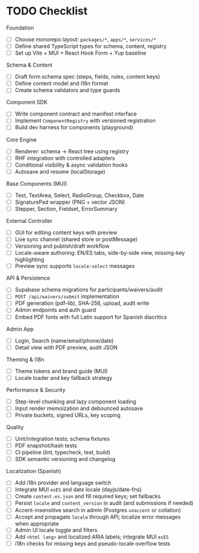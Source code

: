 # TODO Checklist

Foundation

- [ ] Choose monorepo layout: `packages/*`, `apps/*`, `services/*`
- [ ] Define shared TypeScript types for schema, content, registry
- [ ] Set up Vite + MUI + React Hook Form + Yup baseline

Schema & Content

- [ ] Draft form schema spec (steps, fields, rules, content keys)
- [ ] Define content model and i18n format
- [ ] Create schema validators and type guards

Component SDK

- [ ] Write component contract and manifest interface
- [ ] Implement `ComponentRegistry` with versioned registration
- [ ] Build dev harness for components (playground)

Core Engine

- [ ] Renderer: schema → React tree using registry
- [ ] RHF integration with controlled adapters
- [ ] Conditional visibility & async validation hooks
- [ ] Autosave and resume (localStorage)

Base Components (MUI)

- [ ] Text, TextArea, Select, RadioGroup, Checkbox, Date
- [ ] SignaturePad wrapper (PNG + vector JSON)
- [ ] Stepper, Section, Fieldset, ErrorSummary

External Controller

- [ ] GUI for editing content keys with preview
- [ ] Live sync channel (shared store or postMessage)
- [ ] Versioning and publish/draft workflow
- [ ] Locale-aware authoring: EN/ES tabs, side-by-side view, missing-key highlighting
- [ ] Preview sync supports `locale:select` messages

API & Persistence

- [ ] Supabase schema migrations for participants/waivers/audit
- [ ] `POST /api/waivers/submit` implementation
- [ ] PDF generation (pdf-lib), SHA‑256, upload, audit write
- [ ] Admin endpoints and auth guard
 - [ ] Embed PDF fonts with full Latin support for Spanish diacritics

Admin App

- [ ] Login, Search (name/email/phone/date)
- [ ] Detail view with PDF preview, audit JSON

Theming & i18n

- [ ] Theme tokens and brand guide (MUI)
- [ ] Locale loader and key fallback strategy

Performance & Security

- [ ] Step-level chunking and lazy component loading
- [ ] Input render memoization and debounced autosave
- [ ] Private buckets, signed URLs, key scoping

Quality

- [ ] Unit/integration tests; schema fixtures
- [ ] PDF snapshot/hash tests
- [ ] CI pipeline (lint, typecheck, test, build)
- [ ] SDK semantic versioning and changelog

Localization (Spanish)

- [ ] Add i18n provider and language switch
- [ ] Integrate MUI `esES` and date locale (dayjs/date-fns)
- [ ] Create `content.es.json` and fill required keys; set fallbacks
- [ ] Persist `locale` and `content_version` in audit (and submissions if needed)
- [ ] Accent-insensitive search in admin (Postgres `unaccent` or collation)
- [ ] Accept and propagate `locale` through API; localize error messages when appropriate
- [ ] Admin UI locale toggle and filters
- [ ] Add `<html lang>` and localized ARIA labels; integrate MUI `esES`
- [ ] i18n checks for missing keys and pseudo-locale overflow tests

